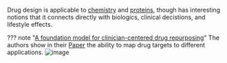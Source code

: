 
Drug design is applicable to [chemistry]() and [proteins](), though has interesting notions that it connects directly with biologics, clinical decistions, and lifestyle effects. 


??? note "[A foundation model for clinician-centered drug repurposing](https://github.com/mims-harvard/TxGNN)"
    The authors show in their [Paper](https://www.nature.com/articles/s41591-024-03233-x) the ability to map drug targets to different applications. 
    ![image](https://github.com/user-attachments/assets/d31c3926-883d-41f4-8679-2799a192d4fe)
